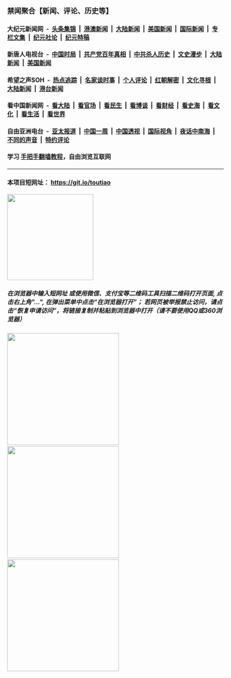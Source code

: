 ### 禁闻聚合【新闻、评论、历史等】

#### 大纪元新闻网 &nbsp;-&nbsp; [头条集锦](indexes/E头条集锦.md?t=02162002) &nbsp;|&nbsp; [港澳新闻](indexes/E港澳新闻.md?t=02162002)  &nbsp;|&nbsp; [大陆新闻](indexes/E大陆新闻.md?t=02162002) &nbsp;|&nbsp; [美国新闻](indexes/E美国新闻.md?t=02162002) &nbsp;|&nbsp; [国际新闻](indexes/E国际新闻.md?t=02162002) &nbsp;|&nbsp; [专栏文集](indexes/E专栏文集.md?t=02162002) &nbsp;|&nbsp; [纪元社论](indexes/E纪元社论.md?t=02162002) &nbsp;|&nbsp; [纪元特稿](indexes/E纪元特稿.md?t=02162002) 

#### 新唐人电视台 &nbsp;-&nbsp; [中国时局](indexes/N中国时局.md?t=02162002) &nbsp;|&nbsp; [共产党百年真相](indexes/N共产党百年真相.md?t=02162002) &nbsp;|&nbsp; [中共杀人历史](indexes/N中共杀人历史.md?t=02162002) &nbsp;|&nbsp; [文史漫步](indexes/N文史漫步.md?t=02162002) &nbsp;|&nbsp; [大陆新闻](indexes/N大陆新闻.md?t=02162002) &nbsp;|&nbsp; [美国新闻](indexes/N美国新闻.md?t=02162002)

#### 希望之声SOH &nbsp;-&nbsp; [热点追踪](indexes/H热点追踪.md?t=02162002) &nbsp;|&nbsp; [名家谈时事](indexes/H名家谈时事.md?t=02162002) &nbsp;|&nbsp; [个人评论](indexes/H个人评论.md?t=02162002)  &nbsp;|&nbsp; [红朝解密](indexes/H红朝解密.md?t=02162002) &nbsp;|&nbsp; [文化寻根](indexes/H文化寻根.md?t=02162002) &nbsp;|&nbsp; [大陆新闻](indexes/H大陆新闻.md?t=02162002) &nbsp;|&nbsp; [港台新闻](indexes/H港台新闻.md?t=02162002)

#### 看中国新闻网 &nbsp;-&nbsp; [看大陆](indexes/S看大陆.md?t=02162002) &nbsp;|&nbsp; [看官场](indexes/S看官场.md?t=02162002) &nbsp;|&nbsp; [看民生](indexes/S看民生.md?t=02162002)  &nbsp;|&nbsp; [看博谈](indexes/S看博谈.md?t=02162002) &nbsp;|&nbsp; [看财经](indexes/S看财经.md?t=02162002) &nbsp;|&nbsp; [看史海](indexes/S看史海.md?t=02162002) &nbsp;|&nbsp; [看文化](indexes/S看文化.md?t=02162002) &nbsp;|&nbsp; [看生活](indexes/S看生活.md?t=02162002) &nbsp;|&nbsp; [看世界](indexes/S看世界.md?t=02162002)

#### 自由亚洲电台 &nbsp;-&nbsp; [亚太报道](indexes/R亚太报道.md?t=02162002) &nbsp;|&nbsp; [中国一周](indexes/R中国一周.md?t=02162002) &nbsp;|&nbsp; [中国透视](indexes/R中国透视.md?t=02162002)  &nbsp;|&nbsp; [国际视角](indexes/R国际视角.md?t=02162002) &nbsp;|&nbsp; [夜话中南海](indexes/R夜话中南海.md?t=02162002) &nbsp;|&nbsp; [不同的声音](indexes/R不同的声音.md?t=02162002) &nbsp;|&nbsp; [特约评论](indexes/R特约评论.md?t=02162002)

#### 学习 [手把手翻墙教程](https://github.com/gfw-breaker/guides/wiki)，自由浏览互联网

----

#### 本项目短网址： https://git.io/toutiao
<img src="https://raw.githubusercontent.com/gfw-breaker/banned-news/master/scripts/img/qr.png" width="200px"/>  

##### 在浏览器中输入短网址 或使用微信、支付宝等二维码工具扫描二维码打开页面, 点击右上角"...", 在弹出菜单中点击“在浏览器打开”； 若网页被举报禁止访问，请点击“恢复申请访问”，将链接复制并粘贴到浏览器中打开（请不要使用QQ或360浏览器）

<img src="https://raw.githubusercontent.com/gfw-breaker/banned-news/master/scripts/img/1.png" width="260px"/> &nbsp; <img src="https://raw.githubusercontent.com/gfw-breaker/banned-news/master/scripts/img/2.png" width="260px"/> &nbsp; <img src="https://raw.githubusercontent.com/gfw-breaker/banned-news/master/scripts/img/3.png" width="260px"/>
